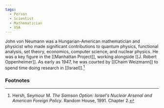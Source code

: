 ```yaml
---
tags:
  - Person
  - Scientist
  - Mathematician
  - USA
---
```

John von Neumann was a Hungarian-American mathematician and physicist who made significant contributions to quantum physics, functional analysis, set theory, economics, computer science, and nuclear physics. He was a key figure in the [[Manhattan Project]], working alongside [[J. Robert Oppenheimer]]. As early as 1947, he was courted by [[Chaim Weizmann]] to spend time doing research in [[Israel]].[^1]

### Footnotes

[^1]: Hersh, Seymour M. *The Samson Option: Israel's Nuclear Arsenal and American Foreign Policy*. Random House, 1991. Chapter 2.